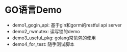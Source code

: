 # GO语言Demo

- demo1_gogin_api: 基于gin和gorm的restful api server
- demo2_rwmutex: 读写锁的demo
- demo3_useful_pkg: golang常见包的使用
- demo4_for_test: 随手测试脚本
